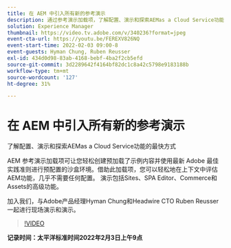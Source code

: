```yaml
---
title: 在 AEM 中引入所有新的参考演示
description: 通过参考演示加载项，了解配置、演示和探索AEMas a Cloud Service功能的最快方法。
solution: Experience Manager
thumbnail: https://video.tv.adobe.com/v/340236?format=jpeg
event-cta-url: https://youtu.be/FEREXV826NQ
event-start-time: 2022-02-03 09:00-8
event-guests: Hyman Chung, Ruben Reusser
exl-id: 434d0d98-83ab-4168-bebf-4ba2f2cb5efd
source-git-commit: 3d2289642f4164bf82dc1c8a42c5798e9183188b
workflow-type: tm+mt
source-wordcount: '127'
ht-degree: 31%

---
```


# 在 AEM 中引入所有新的参考演示

了解配置、演示和探索AEMas a Cloud Service功能的最快方式

AEM 参考演示加载项可让您轻松创建预加载了示例内容并使用最新 Adobe 最佳实践准则进行预配置的沙盒环境。借助此加载项，您可以轻松地在上下文中评估AEM功能，几乎不需要任何配置。 演示包括Sites、SPA Editor、Commerce和Assets的高级功能。

加入我们，与Adobe产品经理Hyman Chung和Headwire CTO Ruben Reusser一起进行现场演示和演示。

>[!VIDEO](https://video.tv.adobe.com/v/340236/?quality=12&learn=on)

**记录时间：太平洋标准时间2022年2月3日上午9点**
